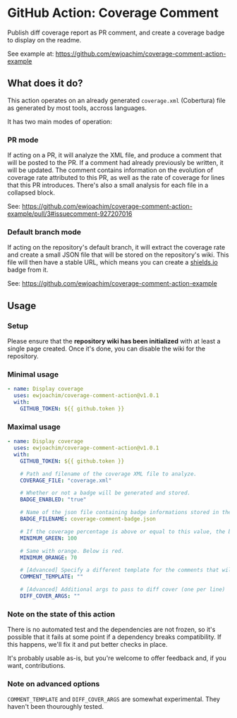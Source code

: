 # GitHub Action: Coverage Comment

Publish diff coverage report as PR comment, and create a coverage badge to
display on the readme.

See example at: https://github.com/ewjoachim/coverage-comment-action-example

## What does it do?

This action operates on an already generated `coverage.xml` (Cobertura) file as
generated by most tools, accross languages.

It has two main modes of operation:

### PR mode

If acting on a PR, it will analyze the XML file, and produce a comment that
will be posted to the PR. If a comment had already previously be written,
it will be updated. The comment contains information on the evolution
of coverage rate attributed to this PR, as well as the rate of coverage
for lines that this PR introduces. There's also a small analysis for each
file in a collapsed block.

See: https://github.com/ewjoachim/coverage-comment-action-example/pull/3#issuecomment-927207016

### Default branch mode

If acting on the repository's default branch, it will extract the coverage
rate and create a small JSON file that will be stored on the repository's wiki.
This file will then have a stable URL, which means you can create a
[shields.io](https://shields.io/endpoint) badge from it.

See: https://github.com/ewjoachim/coverage-comment-action-example

## Usage

### Setup

Please ensure that the **repository wiki has been initialized** with at least a
single page created. Once it's done, you can disable the wiki for the
repository.

### Minimal usage
```yaml
- name: Display coverage
  uses: ewjoachim/coverage-comment-action@v1.0.1
  with:
    GITHUB_TOKEN: ${{ github.token }}
```

### Maximal usage
```yaml
- name: Display coverage
  uses: ewjoachim/coverage-comment-action@v1.0.1
  with:
    GITHUB_TOKEN: ${{ github.token }}

    # Path and filename of the coverage XML file to analyze.
    COVERAGE_FILE: "coverage.xml"

    # Whether or not a badge will be generated and stored.
    BADGE_ENABLED: "true"

    # Name of the json file containing badge informations stored in the repo wiki.
    BADGE_FILENAME: coverage-comment-badge.json

    # If the coverage percentage is above or equal to this value, the badge will be green.
    MINIMUM_GREEN: 100

    # Same with orange. Below is red.
    MINIMUM_ORANGE: 70

    # [Advanced] Specify a different template for the comments that will be written on the PR.
    COMMENT_TEMPLATE: ""

    # [Advanced] Additional args to pass to diff cover (one per line)
    DIFF_COVER_ARGS: ""
```

### Note on the state of this action

There is no automated test and the dependencies are not frozen, so it's
possible that it fails at some point if a dependency breaks compatibility.
If this happens, we'll fix it and put better checks in place.

It's probably usable as-is, but you're welcome to offer feedback and, if you
want, contributions.

### Note on advanced options

``COMMENT_TEMPLATE`` and ``DIFF_COVER_ARGS`` are somewhat experimental.
They haven't been thouroughly tested.
